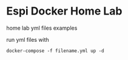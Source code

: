 # Espi Docker Home Lab

home lab yml files examples

run yml files with

```
docker-compose -f filename.yml up -d
```

